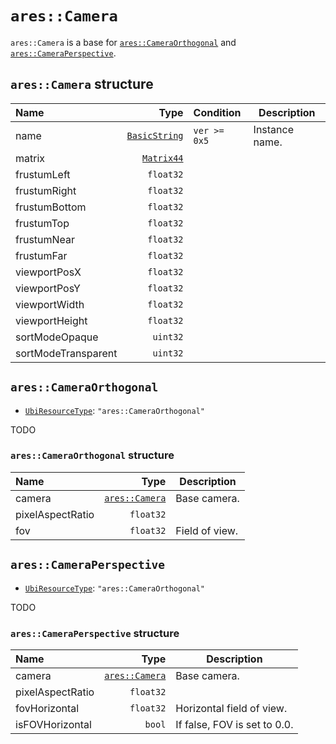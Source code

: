 # `ares::Camera`

`ares::Camera` is a base for [`ares::CameraOrthogonal`](#arescameraorthogonal) and [`ares::CameraPerspective`](#arescameraperspective).

## `ares::Camera` structure

| Name | Type | Condition | Description |
| :-- | --: | :-- | --- |
| name | [`BasicString`](../base.md#basicstring-structure) | `ver >= 0x5` | Instance name. |
| matrix | [`Matrix44`](../base.md#matrix44-structure) |  |  |
| frustumLeft | `float32` |  |  |
| frustumRight | `float32` |  |  |
| frustumBottom | `float32` |  |  |
| frustumTop | `float32` |  |  |
| frustumNear | `float32` |  |  |
| frustumFar | `float32` |  |  |
| viewportPosX | `float32` |  |  |
| viewportPosY | `float32` |  |  |
| viewportWidth | `float32` |  |  |
| viewportHeight | `float32` |  |  |
| sortModeOpaque | `uint32` |  |  |
| sortModeTransparent | `uint32` |  |  |

## `ares::CameraOrthogonal`

- [`UbiResourceType`](./index.md#ubiresourcetype-string): `"ares::CameraOrthogonal"`

TODO

### `ares::CameraOrthogonal` structure

| Name | Type | Description |
| :-- | --: | --- |
| camera | [`ares::Camera`](#arescamera-structure) | Base camera. |
| pixelAspectRatio | `float32` |  |
| fov | `float32` | Field of view. |

## `ares::CameraPerspective`

- [`UbiResourceType`](./index.md#ubiresourcetype-string): `"ares::CameraOrthogonal"`

TODO

### `ares::CameraPerspective` structure

| Name | Type | Description |
| :-- | --: | --- |
| camera | [`ares::Camera`](#arescamera-structure) | Base camera. |
| pixelAspectRatio | `float32` |  |
| fovHorizontal | `float32` | Horizontal field of view. |
| isFOVHorizontal | `bool` | If false, FOV is set to 0.0. |
